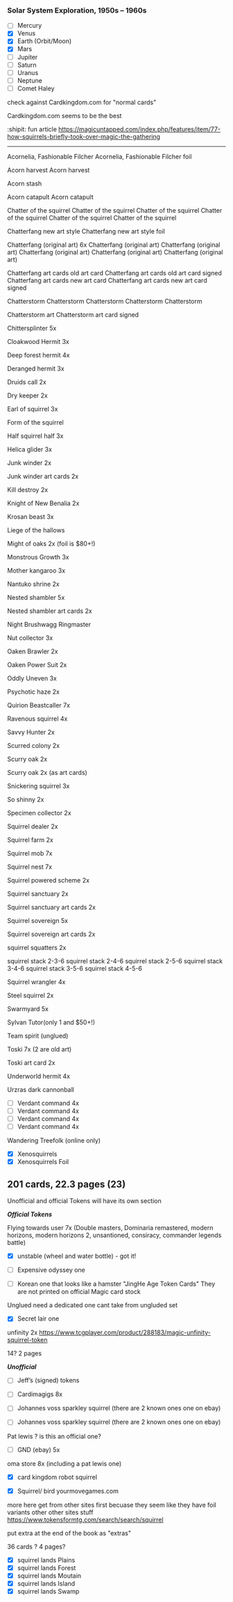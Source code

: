 ### Solar System Exploration, 1950s – 1960s

- [ ] Mercury
- [x] Venus
- [x] Earth (Orbit/Moon)
- [x] Mars
- [ ] Jupiter
- [ ] Saturn
- [ ] Uranus
- [ ] Neptune
- [ ] Comet Haley

check against Cardkingdom.com for "normal cards"

Cardkingdom.com seems to be the best

:shipit: fun article https://magicuntapped.com/index.php/features/item/77-how-squirrels-briefly-took-over-magic-the-gathering

-------------------------------------------------------------------

Acornelia, Fashionable Filcher
Acornelia, Fashionable Filcher foil

Acorn harvest
Acorn harvest

Acorn stash

Acorn catapult
Acorn catapult

Chatter of the squirrel
Chatter of the squirrel
Chatter of the squirrel
Chatter of the squirrel
Chatter of the squirrel
Chatter of the squirrel

Chatterfang new art style
Chatterfang new art style foil

Chatterfang (original art) 6x
Chatterfang (original art)
Chatterfang (original art)
Chatterfang (original art)
Chatterfang (original art)
Chatterfang (original art)

Chatterfang art cards old art card 
Chatterfang art cards old art card signed
Chatterfang art cards new art card 
Chatterfang art cards new art card signed

Chatterstorm
Chatterstorm 
Chatterstorm 
Chatterstorm 
Chatterstorm 

Chatterstorm art
Chatterstorm art card signed

Chittersplinter 5x

Cloakwood Hermit 3x

Deep forest hermit 4x

Deranged hermit 3x

Druids call 2x

Dry keeper 2x

Earl of squirrel 3x

Form of the squirrel 

Half squirrel half 3x

Helica glider 3x

Junk winder 2x

Junk winder art cards 2x

Kill destroy 2x

Knight of New Benalia 2x

Krosan beast 3x

Liege of the hallows

Might of oaks 2x (foil is $80+!)

Monstrous Growth 3x

Mother kangaroo 3x

Nantuko shrine 2x

Nested shambler 5x

Nested shambler art cards 2x

Night Brushwagg Ringmaster

Nut collector 3x

Oaken Brawler 2x

Oaken Power Suit 2x

Oddly Uneven 3x

Psychotic haze 2x

Quirion Beastcaller 7x

Ravenous squirrel 4x

Savvy Hunter 2x

Scurred colony 2x

Scurry oak 2x

Scurry oak 2x (as art cards)

Snickering squirrel 3x

So shinny 2x

Specimen collector 2x

Squirrel dealer 2x

Squirrel farm 2x

Squirrel mob 7x

Squirrel nest 7x

Squirrel powered scheme 2x

Squirrel sanctuary 2x

Squirrel sanctuary art cards 2x

Squirrel sovereign 5x

Squirrel sovereign art cards 2x

squirrel squatters 2x

squirrel stack 2-3-6
squirrel stack 2-4-6
squirrel stack 2-5-6
squirrel stack 3-4-6
squirrel stack 3-5-6
squirrel stack 4-5-6

Squirrel wrangler 4x

Steel squirrel 2x

Swarmyard 5x

Sylvan Tutor(only 1 and $50+!)

Team spirit (unglued)

Toski 7x (2 are old art)

Toski art card 2x

Underworld hermit 4x

Urzras dark cannonball

- [ ] Verdant command 4x
- [ ] Verdant command 4x
- [ ] Verdant command 4x
- [ ] Verdant command 4x

Wandering Treefolk (online only)

- [X] Xenosquirrels
- [X] Xenosquirrels Foil

201 cards, 22.3 pages (23)
-------------------------------------------------------------------
Unofficial and official Tokens will have its own section


*****Official Tokens*****

Flying towards user 7x (Double masters, Dominaria remastered, modern horizons, modern horizons 2, unsantioned, consiracy, commander legends battle) 

- [X] unstable (wheel and water bottle) - got it!

- [ ] Expensive odyssey one

- [ ] Korean one that looks like a hamster "JingHe Age Token Cards" They are not printed on official Magic card stock

Unglued  need a dedicated one cant take from ungluded set

- [X] Secret lair one  

unfinity 2x https://www.tcgplayer.com/product/288183/magic-unfinity-squirrel-token

14? 2 pages


*****Unofficial*****

- [ ] Jeff’s (signed) tokens

- [ ] Cardimagigs 8x

- [ ] Johannes voss sparkley squirrel (there are 2 known ones one on ebay)

- [ ] Johannes voss sparkley squirrel (there are 2 known ones one on ebay)

Pat lewis ? is this an official one?

- [ ] GND (ebay) 5x

oma store 8x (including a pat lewis one)

- [x] card kingdom robot squirrel

- [x] Squirrel/ bird yourmovegames.com

more here get from other sites first becuase they seem like they have foil variants other other sites stuff https://www.tokensformtg.com/search/search/squirrel

put extra at the end of the book as "extras"

36 cards ? 4 pages?

- [x] squirrel lands Plains
- [x] squirrel lands Forest
- [x] squirrel lands Moutain
- [x] squirrel lands Island
- [x] squirrel lands Swamp
